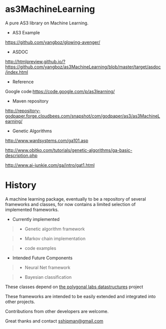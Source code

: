 as3MachineLearning
==================

A pure AS3 library on Machine Learning.

* AS3 Example

https://github.com/yangboz/glowing-avenger/

* ASDOC

http://htmlpreview.github.io/?https://github.com/yangboz/as3MachineLearning/blob/master/target/asdoc/index.html

* Reference

Google code:https://code.google.com/p/as3learning/

* Maven repository

http://repository-godpaper.forge.cloudbees.com/snapshot/com/godpaper/as3/as3MachineLearning/

* Genetic Algorithms

http://www.wardsystems.com/ga101.asp

http://www.obitko.com/tutorials/genetic-algorithms/ga-basic-description.php

http://www.ai-junkie.com/ga/intro/gat1.html


History
==================

A machine learning package, eventually to be a repository of several frameworks and classes, for now contains a limited selection of implemented frameworks.

* Currently implemented

>* Genetic algorithm framework

>* Markov chain implementation

>* code examples

* Intended Future Components

>* Neural Net framework

>* Bayesian classification

These classes depend on <a href="https://github.com/polygonal/ds">the polygonal labs datastructures</a> project

These frameworks are intended to be easily extended and integrated into other projects.

Contributions from other developers are welcome. 

Great thanks and contact sshipman@gmail.com
